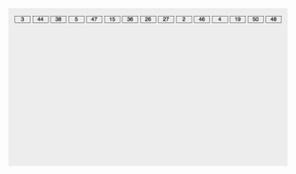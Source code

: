 <img src="../.vuepress/public/849589-20171015232453668-1397662527.gif" alt="img" style="zoom:80%;" />